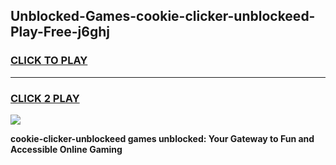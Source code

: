 
## Unblocked-Games-cookie-clicker-unblockeed-Play-Free-j6ghj
<h3>
<a href="https://premium76.site?title=cookie-clicker-unblockeed&ref=20M">CLICK TO PLAY</a></h3>
<hr>

<h3>
<a href="https://premium76.site?title=cookie-clicker-unblockeed&ref=20M">CLICK 2 PLAY</a>
  
</h3>

<a href="https://premium76.site?title=cookie-clicker-unblockeed&ref=19M"><img src="https://clearcache.store/games.png"></a>


**cookie-clicker-unblockeed games unblocked: Your Gateway to Fun and Accessible Online Gaming**
